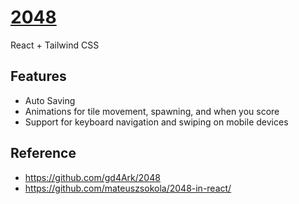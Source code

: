 # [2048](https://hesic73.github.io/2048/)

React + Tailwind CSS

## Features

- Auto Saving
- Animations for tile movement, spawning, and when you score
- Support for keyboard navigation and swiping on mobile devices


## Reference

- https://github.com/gd4Ark/2048
- https://github.com/mateuszsokola/2048-in-react/

